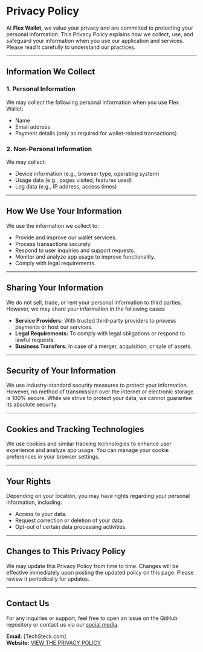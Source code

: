 # Privacy Policy

At **Flex Wallet**, we value your privacy and are committed to protecting your personal information. This Privacy Policy explains how we collect, use, and safeguard your information when you use our application and services. Please read it carefully to understand our practices.

---

## Information We Collect

### 1. Personal Information
We may collect the following personal information when you use Flex Wallet:
- Name
- Email address
- Payment details (only as required for wallet-related transactions)

### 2. Non-Personal Information
We may collect:
- Device information (e.g., browser type, operating system)
- Usage data (e.g., pages visited, features used)
- Log data (e.g., IP address, access times)

---

## How We Use Your Information

We use the information we collect to:
- Provide and improve our wallet services.
- Process transactions securely.
- Respond to user inquiries and support requests.
- Monitor and analyze app usage to improve functionality.
- Comply with legal requirements.

---

## Sharing Your Information

We do not sell, trade, or rent your personal information to third parties. However, we may share your information in the following cases:
- **Service Providers:** With trusted third-party providers to process payments or host our services.
- **Legal Requirements:** To comply with legal obligations or respond to lawful requests.
- **Business Transfers:** In case of a merger, acquisition, or sale of assets.

---

## Security of Your Information

We use industry-standard security measures to protect your information. However, no method of transmission over the internet or electronic storage is 100% secure. While we strive to protect your data, we cannot guarantee its absolute security.

---

## Cookies and Tracking Technologies

We use cookies and similar tracking technologies to enhance user experience and analyze app usage. You can manage your cookie preferences in your browser settings.

---

## Your Rights

Depending on your location, you may have rights regarding your personal information, including:
- Access to your data.
- Request correction or deletion of your data.
- Opt-out of certain data processing activities.


---

## Changes to This Privacy Policy

We may update this Privacy Policy from time to time. Changes will be effective immediately upon posting the updated policy on this page. Please review it periodically for updates.

---

## Contact Us

For any inquiries or support, feel free to open an issue on the GitHub repository or contact us via our [social media](https://x.com/DhruvJ245).

**Email:** [TechSteck.com]  
**Website:** [VIEW THE PRIVACY POLICY](https://your-username.github.io/)  
